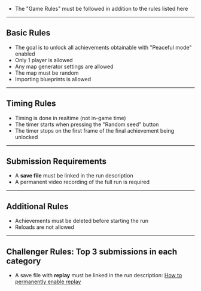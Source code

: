 - The "Game Rules" must be followed in addition to the rules listed here

---

## Basic Rules
- The goal is to unlock all achievements obtainable with "Peaceful mode" enabled  
- Only 1 player is allowed  
- Any map generator settings are allowed  
- The map must be random  
- Importing blueprints is allowed  

---

## Timing Rules
- Timing is done in realtime (not in-game time)  
- The timer starts when pressing the "Random seed" button  
- The timer stops on the first frame of the final achievement being unlocked  

---

## Submission Requirements
- A **save file** must be linked in the run description
- A permanent video recording of the full run is required

---

## Additional Rules
- Achievements must be deleted before starting the run  
- Reloads are not allowed  

---

## Challenger Rules: Top 3 submissions in each category
- A save file with **replay** must be linked in the run description: [How to permanently enable replay](https://www.speedrun.com/factorio/guides/bkces)
